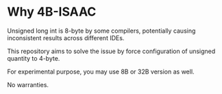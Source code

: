 # Why 4B-ISAAC
Unsigned long int is 8-byte by some compilers, potentially causing inconsistent results across different IDEs.

This repository aims to solve the issue by force configuration of unsigned quantity to 4-byte.

For experimental purpose, you may use 8B or 32B version as well.

No warranties.

